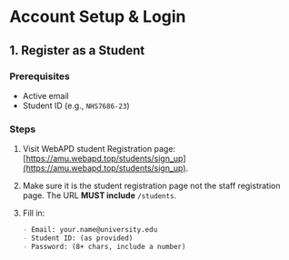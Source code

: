 # Account Setup & Login

## **1. Register as a Student**

### Prerequisites

- Active email
- Student ID (e.g., `NHS7686-23`)

### Steps

1. Visit WebAPD student Registration page: [https://amu.webapd.top/students/sign_up](https://amu.webapd.top/students/sign_up).
2. Make sure it is the student registration page not the staff registration page. The URL **MUST include** `/students`.
3. Fill in:

   ```markdown
   - Email: your.name@university.edu
   - Student ID: (as provided)
   - Password: (8+ chars, include a number)
   ```
